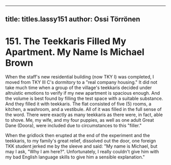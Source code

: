 
---

title: titles.lassy151
author: Ossi Törrönen
---


    
# 151. The Teekkaris Filled My Apartment. My Name Is Michael Brown

When the staff's new residential building (now TKY I) was completed, I moved from TKY III C's dormitory to a "real company housing." It did not take much time when a group of the village's teekkaris decided under altruistic emotions to verify if my new apartment is spacious enough. And the volume is best found by filling the test space with a suitable substance. And they filled it with teekkaris. The flat consisted of five (5) rooms, a kitchen, a washroom, and a vestibule. All of it was filled in the full sense of the word. There were exactly as many teekkaris as there were, in fact, able to shove. Me, my wife, and my four puppies, as well as one adult Great Dane (Doora), were included due to circumstances to this "filler."

When the gridlock then erupted at the end of the experiment and the teekkaris, to my family's great relief, dissolved out the door, one foreign TKK student jerked me by the sleeve and said: "My name is Michael, but may I ask, "Why I am here?". Unfortunately, I really couldn't give him with my bad English language skills to give him a sensible explanation."

